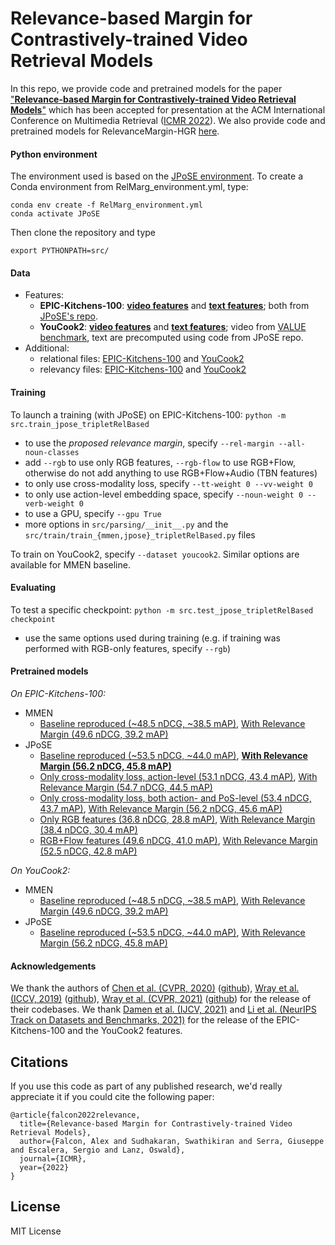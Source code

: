 # Relevance-based Margin for Contrastively-trained Video Retrieval Models
In this repo, we provide code and pretrained models for the paper ["**Relevance-based Margin for Contrastively-trained Video Retrieval Models**"](https://arxiv.org/abs/2204.13001) which has been accepted for presentation at the ACM International Conference on Multimedia Retrieval ([ICMR 2022](https://www.icmr2022.org/)).
We also provide code and pretrained models for RelevanceMargin-HGR [here](https://github.com/aranciokov/RelevanceMargin-HGR-ICMR22).

#### Python environment
The environment used is based on the [JPoSE environment](https://github.com/mwray/Joint-Part-of-Speech-Embeddings/blob/main/JPOSE_environment.yml). To create a Conda environment from RelMarg_environment.yml, type:
```
conda env create -f RelMarg_environment.yml
conda activate JPoSE
```
Then clone the repository and type
```
export PYTHONPATH=src/
```

#### Data
- Features: 
    - **EPIC-Kitchens-100**: [**video features**](https://drive.google.com/file/d/1zfhXvAwG7ivX7hGM6d9tpplcX_65OxJM/view?usp=sharing) and [**text features**](https://drive.google.com/file/d/1Y2bxqZD4d-fHxY3J2R215HhmnmGFUf3w/view?usp=sharing); both from [JPoSE's repo](https://github.com/mwray/Joint-Part-of-Speech-Embeddings). 
    - **YouCook2**: [**video features**](https://drive.google.com/file/d/1zKsdTWla6ZZeFDl8dJX8eTbk2b8PQ2-X/view?usp=sharing) and [**text features**](https://drive.google.com/file/d/1QenKgwSsNT-aPA3E1tvTsasinf4LwuFx/view?usp=sharing); video from [VALUE benchmark](https://value-benchmark.github.io), text are precomputed using code from JPoSE repo.
- Additional:
    - relational files: [EPIC-Kitchens-100](https://drive.google.com/file/d/19OwYx093iBSPUaYTB9hYiAdRkTneJVC8/view?usp=sharing) and [YouCook2](https://drive.google.com/file/d/1F3BCFy0CaM_q0rF9Ja89xW1WwYHJEC6d/view?usp=sharing)
    - relevancy files: [EPIC-Kitchens-100](https://drive.google.com/file/d/1glmRIRZ9y6iiJ--Qk6CR2hRwajR6N0Gb/view?usp=sharing) and [YouCook2](https://drive.google.com/file/d/1MHQ77-1k62WzIDND9XNY74deAZ5OG3ss/view?usp=sharing)

#### Training
To launch a training (with JPoSE) on EPIC-Kitchens-100:
``python -m src.train_jpose_tripletRelBased``
- to use the *proposed relevance margin*, specify ``--rel-margin --all-noun-classes``
- add ``--rgb`` to use only RGB features, ``--rgb-flow`` to use RGB+Flow, otherwise do not add anything to use RGB+Flow+Audio (TBN features)
- to only use cross-modality loss, specify ``--tt-weight 0 --vv-weight 0``
- to only use action-level embedding space, specify ``--noun-weight 0 --verb-weight 0``
- to use a GPU, specify ``--gpu True``
- more options in ``src/parsing/__init__.py`` and the ``src/train/train_{mmen,jpose}_tripletRelBased.py`` files

To train on YouCook2, specify ``--dataset youcook2``. Similar options are available for MMEN baseline.

#### Evaluating
To test a specific checkpoint:
``python -m src.test_jpose_tripletRelBased checkpoint``
- use the same options used during training (e.g. if training was performed with RGB-only features, specify ``--rgb``)

#### Pretrained models
*On EPIC-Kitchens-100:*
- MMEN
  - [Baseline reproduced (~48.5 nDCG, ~38.5 mAP)](https://drive.google.com/file/d/17cRJarPwTujdKjrvdfDdbivu8kh3tfl4/view?usp=sharing), [With Relevance Margin (49.6 nDCG, 39.2 mAP)](https://drive.google.com/file/d/1a2O_bsfrHO1cM_fMXhn0LS2ESoWWUMO1/view?usp=sharing)
- JPoSE
  - [Baseline reproduced (~53.5 nDCG, ~44.0 mAP)](https://drive.google.com/file/d/129b4LfjL_P2XrKnjkapmAL0jS3tzF411/view?usp=sharing), [**With Relevance Margin (56.2 nDCG, 45.8 mAP)**](https://drive.google.com/file/d/1vHGJYsoswL-dx-S78foKAvDrFqa5acEF/view?usp=sharing)
  - [Only cross-modality loss, action-level (53.1 nDCG, 43.4 mAP)](https://drive.google.com/file/d/1LiRy-dTQp90OUUdvlNXUtHjNByhDl5LC/view?usp=sharing), [With Relevance Margin (54.7 nDCG, 44.5 mAP)]()
  - [Only cross-modality loss, both action- and PoS-level (53.4 nDCG, 43.7 mAP)](https://drive.google.com/file/d/1Z812z8N0BWLQrvWZeGfgoZFEFOWpb7if/view?usp=sharing), [With Relevance Margin (56.2 nDCG, 45.6 mAP)](https://drive.google.com/file/d/1wZp1trXv0467sq4_VvRvBGX2F8Ja3u7d/view?usp=sharing)
  - [Only RGB features (36.8 nDCG, 28.8 mAP)](https://drive.google.com/file/d/15_lLU71_4CYujsmDbNJurd6JT3chwMdh/view?usp=sharing), [With Relevance Margin (38.4 nDCG, 30.4 mAP)](https://drive.google.com/file/d/1jW2hcqLr0U8oY_gIZX8ZwEXt7-wWCwZM/view?usp=sharing)
  - [RGB+Flow features (49.6 nDCG, 41.0 mAP)](https://drive.google.com/file/d/1k1lf9ZkIzDTZJ3HwlmGE_RqsjKaU_lWm/view?usp=sharing), [With Relevance Margin (52.5 nDCG, 42.8 mAP)](https://drive.google.com/file/d/1hfYyNBM0b0trkvNRh9pLgLK1aG-3pMa2/view?usp=sharing)
  
*On YouCook2:*
- MMEN
  - [Baseline reproduced (~48.5 nDCG, ~38.5 mAP)](https://drive.google.com/file/d/1I35M4ucexWPZ_hin-ErYwvEEW5iANgby/view?usp=sharing), [With Relevance Margin (49.6 nDCG, 39.2 mAP)](https://drive.google.com/file/d/1Kcu4Sh8GGaZTa9JVJXe9if16ckEDockv/view?usp=sharing)
- JPoSE
  - [Baseline reproduced (~53.5 nDCG, ~44.0 mAP)](https://drive.google.com/file/d/1dW_6ntBV9mVdPaEmwpZGDgbXFu1NyPs-/view?usp=sharing), [With Relevance Margin (56.2 nDCG, 45.8 mAP)](https://drive.google.com/file/d/1b65THUJDeZiOKp24drSkUSF3xfHZgiQP/view?usp=sharing)

#### Acknowledgements
We thank the authors of 
 [Chen et al. (CVPR, 2020)](https://arxiv.org/abs/2003.00392) ([github](https://github.com/cshizhe/hgr_v2t)),
 [Wray et al. (ICCV, 2019)](https://openaccess.thecvf.com/content_ICCV_2019/papers/Wray_Fine-Grained_Action_Retrieval_Through_Multiple_Parts-of-Speech_Embeddings_ICCV_2019_paper.pdf) ([github](https://github.com/mwray/Joint-Part-of-Speech-Embeddings)),
 [Wray et al. (CVPR, 2021)](https://arxiv.org/abs/2103.10095) ([github](https://github.com/mwray/Semantic-Video-Retrieval))
 for the release of their codebases. We thank [Damen et al. (IJCV, 2021)](https://arxiv.org/abs/2006.13256) and [Li et al. (NeurIPS Track on Datasets and Benchmarks, 2021)](https://arxiv.org/abs/2106.04632) for the release of the EPIC-Kitchens-100 and the YouCook2 features.

## Citations
If you use this code as part of any published research, we'd really appreciate it if you could cite the following paper:
```text
@article{falcon2022relevance,
  title={Relevance-based Margin for Contrastively-trained Video Retrieval Models},
  author={Falcon, Alex and Sudhakaran, Swathikiran and Serra, Giuseppe and Escalera, Sergio and Lanz, Oswald},
  journal={ICMR},
  year={2022}
}
```

## License

MIT License
